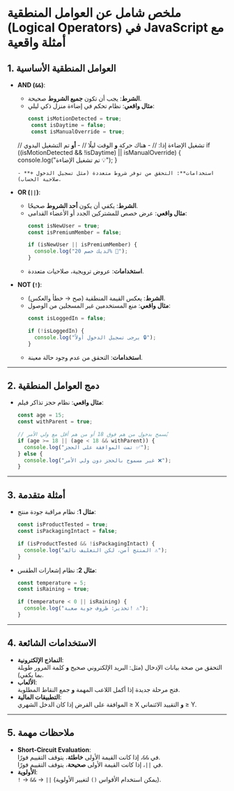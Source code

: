 # ملخص شامل عن العوامل المنطقية (Logical Operators) في JavaScript مع أمثلة واقعية

## 1. **العوامل المنطقية الأساسية**
   - **AND (`&&`)**:
     - **الشرط**: يجب أن تكون **جميع الشروط** صحيحة.
     - **مثال واقعي**: نظام تحكم في إضاءة منزل ذكي ليلي:
       ```javascript
       const isMotionDetected = true;
        const isDaytime = false;
        const isManualOverride = true;

      // تشغيل الإضاءة إذا:
      // - هناك حركة **و** الوقت ليلًا
      // - **أو** تم التشغيل اليدوي
      if ((isMotionDetected && !isDaytime) || isManualOverride) {
        console.log("تم تشغيل الإضاءة 💡");
      }
       ```
     - **استخدامات**: التحقق من توفر شروط متعددة (مثل تسجيل الدخول + صلاحية الحساب).

   - **OR (`||`)**:
     - **الشرط**: يكفي أن يكون **أحد الشروط** صحيحًا.
     - **مثال واقعي**: عرض خصص للمشتركين الجدد أو الأعضاء القدامى:
       ```javascript
       const isNewUser = true;
       const isPremiumMember = false;

       if (isNewUser || isPremiumMember) {
         console.log("لديك خصم 20% 🤑");
       }
       ```
     - **استخدامات**: عروض ترويجية، صلاحيات متعددة.

   - **NOT (`!`)**:
     - **الشرط**: يعكس القيمة المنطقية (صح → خطأ والعكس).
     - **مثال واقعي**: منع المستخدمين غير المسجلين من الوصول:
       ```javascript
       const isLoggedIn = false;

       if (!isLoggedIn) {
         console.log("يرجى تسجيل الدخول أولاً 🔒");
       }
       ```
     - **استخدامات**: التحقق من عدم وجود حالة معينة.

---

## 2. **دمج العوامل المنطقية**
   - **مثال واقعي**: نظام حجز تذاكر فيلم:
     ```javascript
     const age = 15;
     const withParent = true;

     // يُسمح بدخول من هم فوق 18 أو من هم أقل مع ولي الأمر
     if (age >= 18 || (age < 18 && withParent)) {
       console.log("تمت الموافقة على الحجز ✅");
     } else {
       console.log("غير مسموح بالحجز دون ولي الأمر ❌");
     }
     ```

---

## 3. **أمثلة متقدمة**
   - **مثال 1**: نظام مراقبة جودة منتج:
     ```javascript
     const isProductTested = true;
     const isPackagingIntact = false;

     if (isProductTested && !isPackagingIntact) {
       console.log("المنتج آمن، لكن التغليف تالف ⚠️");
     }
     ```

   - **مثال 2**: نظام إشعارات الطقس:
     ```javascript
     const temperature = 5;
     const isRaining = true;

     if (temperature < 0 || isRaining) {
       console.log("تحذير: ظروف جوية صعبة! ⚠️");
     }
     ```

---

## 4. **الاستخدامات الشائعة**
   - **النماذج الإلكترونية**:  
     التحقق من صحة بيانات الإدخال (مثل: البريد الإلكتروني صحيح **و** كلمة المرور طويلة بما يكفي).
   - **الألعاب**:  
     فتح مرحلة جديدة إذا أكمل اللاعب المهمة **و** جمع النقاط المطلوبة.
   - **التطبيقات المالية**:  
     الموافقة على القرض إذا كان الدخل الشهري ≥ X **و** التقييد الائتماني ≥ Y.

---

## 5. **ملاحظات مهمة**
   - **Short-Circuit Evaluation**:  
     في `&&`، إذا كانت القيمة الأولى **خاطئة**، يتوقف التقييم فورًا.  
     في `||`، إذا كانت القيمة الأولى **صحيحة**، يتوقف التقييم فورًا.
   - **الأولوية**:  
     `!` → `&&` → `||` (يمكن استخدام الأقواس `()` لتغيير الأولوية).